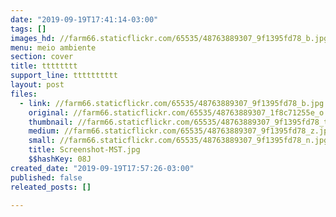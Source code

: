 ```yaml
---
date: "2019-09-19T17:41:14-03:00"
tags: []
images_hd: //farm66.staticflickr.com/65535/48763889307_9f1395fd78_b.jpg
menu: meio ambiente
section: cover
title: tttttttt
support_line: tttttttttt
layout: post
files:
  - link: //farm66.staticflickr.com/65535/48763889307_9f1395fd78_b.jpg
    original: //farm66.staticflickr.com/65535/48763889307_1f8c71255e_o.jpg
    thumbnail: //farm66.staticflickr.com/65535/48763889307_9f1395fd78_t.jpg
    medium: //farm66.staticflickr.com/65535/48763889307_9f1395fd78_z.jpg
    small: //farm66.staticflickr.com/65535/48763889307_9f1395fd78_n.jpg
    title: Screenshot-MST.jpg
    $$hashKey: 08J
created_date: "2019-09-19T17:57:26-03:00"
published: false
releated_posts: []

---
```

<p><br />
<br />
&nbsp;</p>
